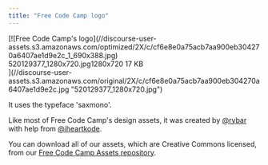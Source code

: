 ```yaml
---
title: "Free Code Camp logo"
---
```


<div class="lightbox-wrapper">[![Free Code Camp's logo](//discourse-user-assets.s3.amazonaws.com/optimized/2X/c/cf6e8e0a75acb7aa900eb304270a6407ae1d9e2c_1_690x388.jpg)

<div class="meta"><span class="filename">520129377_1280x720.jpg</span><span class="informations">1280x720 17 KB</span><span class="expand"></span></div>](//discourse-user-assets.s3.amazonaws.com/original/2X/c/cf6e8e0a75acb7aa900eb304270a6407ae1d9e2c.jpg "520129377_1280x720.jpg") </div>

It uses the typeface 'saxmono'.

Like most of Free Code Camp's design assets, it was created by [@rybar](https://gitter.im/rybar) with help from [@iheartkode](https://gitter.im/iheartkode).

You can download all of our assets, which are Creative Commons licensed, from our [Free Code Camp Assets repository](https://github.com/FreeCodeCamp/FCCAssets).
